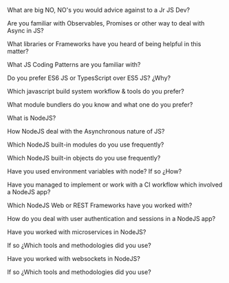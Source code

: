 What are big NO, NO's you would advice against to a Jr JS Dev?

Are you familiar with Observables, Promises or other way to deal with Async in JS?

What libraries or Frameworks have you heard of being helpful in this matter?

What JS Coding Patterns are you familiar with?

Do you prefer ES6 JS or TypesScript over ES5 JS? ¿Why?

Which javascript build system workflow & tools do you prefer?

What module bundlers do you know and what one do you prefer?

What is NodeJS?

How NodeJS deal with the Asynchronous nature of JS?

Which NodeJS built-in modules do you use frequently?

Which NodeJS built-in objects do you use frequently?

Have you used environment variables with node? If so ¿How?

Have you managed to implement or work with a CI workflow which involved a NodeJS app?

Which NodeJS Web or REST Frameworks have you worked with?

How do you deal with user authentication and sessions in a NodeJS app?

Have you worked with microservices in NodeJS?

If so ¿Which tools and methodologies did you use?

Have you worked with websockets in NodeJS?

If so ¿Which tools and methodologies did you use?
